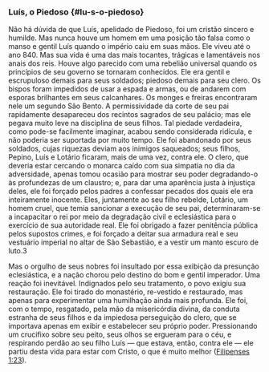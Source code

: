 ### Luís, o Piedoso {#lu-s-o-piedoso}

Não há dúvida de que Luís, apelidado de Piedoso, foi um cristão sincero e humilde. Mas nunca houve um homem em uma posição tão falsa como o manso e gentil Luís quando o império caiu em suas mãos. Ele viveu até o ano 840\. Mas sua vida é uma das mais tocantes, trágicas e lamentáveis nos anais dos reis. Houve algo parecido com uma rebelião universal quando os princípios de seu governo se tornaram conhecidos. Ele era gentil e escrupuloso demais para seus soldados; piedoso demais para seu clero. Os bispos foram impedidos de usar a espada e armas, ou de andarem com esporas brilhantes em seus calcanhares. Os monges e freiras encontraram nele um segundo São Bento. A permissividade da corte de seu pai rapidamente desapareceu dos recintos sagrados de seu palácio; mas ele pegava muito leve na disciplina de seus filhos. Tal piedade verdadeira, como pode-se facilmente imaginar, acabou sendo considerada ridícula, e não poderia ser suportada por muito tempo. Ele foi abandonado por seus soldados, cujas riquezas deviam aos inimigos saqueados; seus filhos, Pepino, Luís e Lotário ficaram, mais de uma vez, contra ele. O clero, que deveria estar cercando o monarca caído com sua simpatia no dia da adversidade, apenas tomou ocasião para mostrar seu poder degradando-o às profundezas de um claustro; e, para dar uma aparência justa à injustiça deles, ele foi forçado pelos padres a confessar pecados dos quais ele era inteiramente inocente. Eles, juntamente ao seu filho rebelde, Lotário, um homem cruel, que temia sancionar a execução de seu pai, determinaram-se a incapacitar o rei por meio da degradação civil e eclesiástica para o exercício de sua autoridade real. Ele foi obrigado a fazer penitência pública pelos supostos crimes, e foi forçado a deitar sua armadura real e seu vestuário imperial no altar de São Sebastião, e a vestir um manto escuro de luto.3

Mas o orgulho de seus nobres foi insultado por essa exibição da presunção eclesiástica, e a nação chorou pelo destino do bom e gentil imperador. Uma reação foi inevitável. Indignados pelo seu tratamento, o povo exigiu sua restauração. Ele foi tirado do monastério, re-vestido e restaurado, mas apenas para experimentar uma humilhação ainda mais profunda. Ele foi, com o tempo, resgatado, pela mão da misericórdia divina, da conduta estranha de seus filhos e da impiedosa perseguição do clero, que se importava apenas em exibir e estabelecer seu próprio poder. Pressionando um crucifixo sobre seu peito, seus olhos se ergueram para o céu, e respirando perdão ao seu filho Luís — que estava, então, contra ele — ele partiu desta vida para estar com Cristo, o que é muito melhor ([Filipenses 1:23](http://bibliaonline.com.br/acf/fp/1/23)).